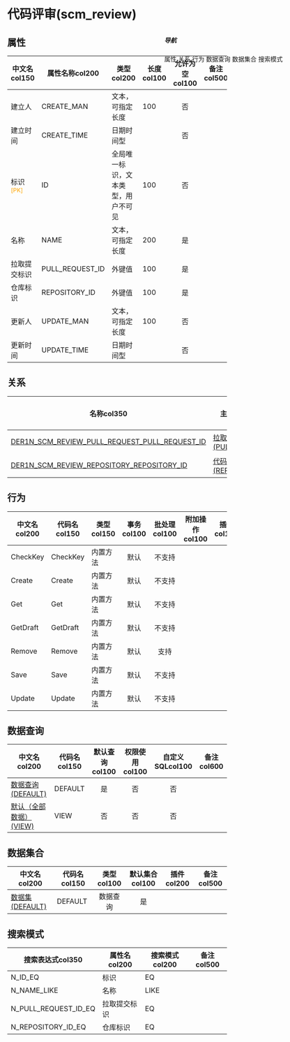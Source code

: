 # 代码评审(scm_review)  <!-- {docsify-ignore-all} -->


## 属性
|    中文名col150 | 属性名称col200           | 类型col200     | 长度col100    |允许为空col100    |  备注col500  |
| --------   |------------| -----  | -----  | :----: | -------- |
|建立人|CREATE_MAN|文本，可指定长度|100|否||
|建立时间|CREATE_TIME|日期时间型||否||
|标识<sup class="footnote-symbol"><font color=orange>[PK]</font></sup>|ID|全局唯一标识，文本类型，用户不可见|100|否||
|名称|NAME|文本，可指定长度|200|是||
|拉取提交标识|PULL_REQUEST_ID|外键值|100|是||
|仓库标识|REPOSITORY_ID|外键值|100|是||
|更新人|UPDATE_MAN|文本，可指定长度|100|否||
|更新时间|UPDATE_TIME|日期时间型||否||


## 关系

<el-row>
<el-tabs v-model="show_der">
<el-tab-pane label="从关系" name="minor">

|  名称col350   | 主实体col200   | 关系类型col200   |    备注col500  |
| -------- |---------- |-----------|----- |
|[DER1N_SCM_REVIEW_PULL_REQUEST_PULL_REQUEST_ID](der/DER1N_SCM_REVIEW_PULL_REQUEST_PULL_REQUEST_ID)|[拉取提交(PULL_REQUEST)](module/DevOps/pull_request)|1:N关系||
|[DER1N_SCM_REVIEW_REPOSITORY_REPOSITORY_ID](der/DER1N_SCM_REVIEW_REPOSITORY_REPOSITORY_ID)|[代码仓库(REPOSITORY)](module/DevOps/repository)|1:N关系||

</el-tab-pane>
</el-tabs>
</el-row>

## 行为
| 中文名col200    | 代码名col150    | 类型col150    | 事务col100   | 批处理col100   | 附加操作col100  | 插件col150    |  备注col300  |
| -------- |---------- |----------- |:----:|:----:|---------| ----- | ----- |
|CheckKey|CheckKey|内置方法|默认|不支持||||
|Create|Create|内置方法|默认|不支持||||
|Get|Get|内置方法|默认|不支持||||
|GetDraft|GetDraft|内置方法|默认|不支持||||
|Remove|Remove|内置方法|默认|支持||||
|Save|Save|内置方法|默认|不支持||||
|Update|Update|内置方法|默认|不支持||||

## 数据查询
| 中文名col200    | 代码名col150    | 默认查询col100 | 权限使用col100 | 自定义SQLcol100 |  备注col600|
| --------  | --------   | :----:  |:----:  | :----:  |----- |
|[数据查询(DEFAULT)](module/DevOps/scm_review/query/Default)|DEFAULT|是|否 |否 ||
|[默认（全部数据）(VIEW)](module/DevOps/scm_review/query/View)|VIEW|否|否 |否 ||

## 数据集合
| 中文名col200  | 代码名col150  | 类型col100 | 默认集合col100 |   插件col200|   备注col500|
| --------  | --------   | :----:   | :----:   | ----- |----- |
|[数据集(DEFAULT)](module/DevOps/scm_review/dataset/Default)|DEFAULT|数据查询|是|||

## 搜索模式
|   搜索表达式col350   |    属性名col200    |    搜索模式col200        |备注col500  |
| -------- |------------|------------|------|
|N_ID_EQ|标识|EQ||
|N_NAME_LIKE|名称|LIKE||
|N_PULL_REQUEST_ID_EQ|拉取提交标识|EQ||
|N_REPOSITORY_ID_EQ|仓库标识|EQ||

<div style="display: block; overflow: hidden; position: fixed; top: 140px; right: 100px;">

##### 导航
<el-anchor >
<el-anchor-link :href="`#/module/DevOps/scm_review?id=属性`">
  属性
</el-anchor-link>
<el-anchor-link :href="`#/module/DevOps/scm_review?id=关系`">
  关系
</el-anchor-link>
<el-anchor-link :href="`#/module/DevOps/scm_review?id=行为`">
  行为
</el-anchor-link>
<el-anchor-link :href="`#/module/DevOps/scm_review?id=数据查询`">
  数据查询
</el-anchor-link>
<el-anchor-link :href="`#/module/DevOps/scm_review?id=数据集合`">
  数据集合
</el-anchor-link>
<el-anchor-link :href="`#/module/DevOps/scm_review?id=搜索模式`">
  搜索模式
</el-anchor-link>
</el-anchor>
</div>

<script>
 const { createApp } = Vue
  createApp({
    data() {
      return {
show_der:'minor',


      }
    },
    methods: {
    }
  }).use(ElementPlus).mount('#app')
</script>